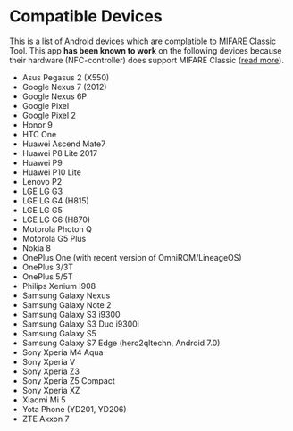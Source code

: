 Compatible Devices
====================

This is a list of Android devices which are complatible to MIFARE Classic Tool.
This app **has been known to work** on the following devices because their
hardware (NFC-controller) does support MIFARE Classic
([read more](https://github.com/ikarus23/MifareClassicTool/issues/1)).


* Asus Pegasus 2 (X550)
* Google Nexus 7 (2012)
* Google Nexus 6P
* Google Pixel
* Google Pixel 2
* Honor 9
* HTC One
* Huawei Ascend Mate7
* Huawei P8 Lite 2017
* Huawei P9
* Huawei P10 Lite
* Lenovo P2
* LGE LG G3
* LGE LG G4 (H815)
* LGE LG G5
* LGE LG G6 (H870)
* Motorola Photon Q
* Motorola G5 Plus
* Nokia 8
* OnePlus One (with recent version of OmniROM/LineageOS)
* OnePlus 3/3T
* OnePlus 5/5T
* Philips Xenium I908
* Samsung Galaxy Nexus
* Samsung Galaxy Note 2 
* Samsung Galaxy S3 i9300
* Samsung Galaxy S3 Duo i9300i
* Samsung Galaxy S5
* Samsung Galaxy S7 Edge (hero2qltechn, Android 7.0)
* Sony Xperia M4 Aqua
* Sony Xperia V
* Sony Xperia Z3
* Sony Xperia Z5 Compact
* Sony Xperia XZ
* Xiaomi Mi 5
* Yota Phone (YD201, YD206)
* ZTE Axxon 7
